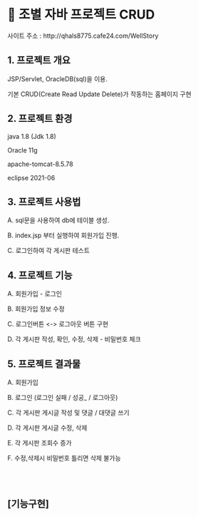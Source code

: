 # 🍊 조별 자바 프로젝트 CRUD

<p> 사이트 주소 : http://qhals8775.cafe24.com/WellStory </p>


## 1. 프로젝트 개요
  JSP/Servlet, OracleDB(sql)을 이용. 
  
  기본 CRUD(Create Read Update Delete)가 작동하는 홈페이지 구현 <br>
## 2. 프로젝트 환경
  java 1.8 (Jdk 1.8)  <br> 
  
  Oracle 11g  <br>
  
  apache-tomcat-8.5.78  <br>
  
  eclipse 2021-06  <br>
  
## 3. 프로젝트 사용법
  A. sql문을 사용하여 db에 테이블 생성.  <br>
  
  B. index.jsp 부터 실행하여 회원가입 진행.  <br>
  
  C. 로그인하여 각 게시판 테스트  <br>
  
## 4. 프로젝트 기능
  A. 회원가입 - 로그인  <br>
  
  B. 회원가입 정보 수정  <br>
  
  C. 로그인버튼 <-> 로그아웃 버튼 구현  <br>
  
  D. 각 게시판 작성, 확인, 수정, 삭제 - 비밀번호 체크  <br>
  
## 5. 프로젝트 결과물
  A. 회원가입  <br> 
  
  B. 로그인 (로그인 실패 / 성공_ / 로그아웃) <br>
  
  C. 각 게시판 게시글 작성 및 댓글 / 대댓글 쓰기  <br>
  
  D. 각 게시판 게시글 수정, 삭제  <br>
  
  E. 각 게시판 조회수 증가 
  
  F. 수정,삭제시 비밀번호 틀리면 삭제 불가능 <br>
  
  <br><br>
  
  ## [기능구현] 

